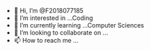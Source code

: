 - 👋 Hi, I’m @F2018077185
- 👀 I’m interested in ...Coding
- 🌱 I’m currently learning ...Computer Sciences
- 💞️ I’m looking to collaborate on ...
- 📫 How to reach me ...

<!---
F2018077185/F2018077185 is a ✨ special ✨ repository because its `README.md` (this file) appears on your GitHub profile.
You can click the Preview link to take a look at your changes.
--->
